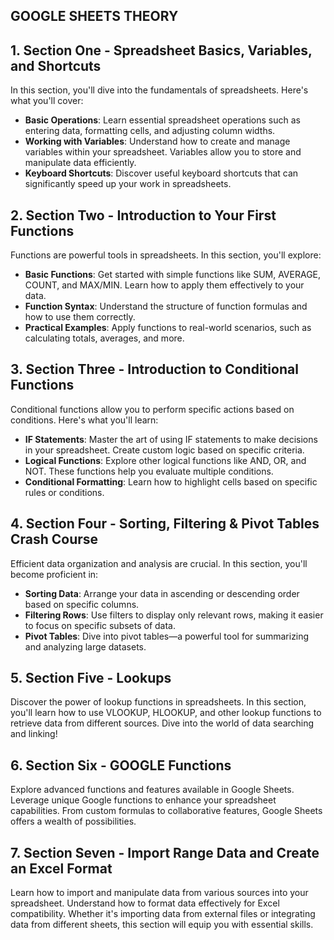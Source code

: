 ## GOOGLE SHEETS THEORY

## 1. **Section One - Spreadsheet Basics, Variables, and Shortcuts**
In this section, you'll dive into the fundamentals of spreadsheets. Here's what you'll cover:

- **Basic Operations**: Learn essential spreadsheet operations such as entering data, formatting cells, and adjusting column widths.
- **Working with Variables**: Understand how to create and manage variables within your spreadsheet. Variables allow you to store and manipulate data efficiently.
- **Keyboard Shortcuts**: Discover useful keyboard shortcuts that can significantly speed up your work in spreadsheets.

## 2. **Section Two - Introduction to Your First Functions**
Functions are powerful tools in spreadsheets. In this section, you'll explore:

- **Basic Functions**: Get started with simple functions like SUM, AVERAGE, COUNT, and MAX/MIN. Learn how to apply them effectively to your data.
- **Function Syntax**: Understand the structure of function formulas and how to use them correctly.
- **Practical Examples**: Apply functions to real-world scenarios, such as calculating totals, averages, and more.

## 3. **Section Three - Introduction to Conditional Functions**
Conditional functions allow you to perform specific actions based on conditions. Here's what you'll learn:

- **IF Statements**: Master the art of using IF statements to make decisions in your spreadsheet. Create custom logic based on specific criteria.
- **Logical Functions**: Explore other logical functions like AND, OR, and NOT. These functions help you evaluate multiple conditions.
- **Conditional Formatting**: Learn how to highlight cells based on specific rules or conditions.

## 4. **Section Four - Sorting, Filtering & Pivot Tables Crash Course**
Efficient data organization and analysis are crucial. In this section, you'll become proficient in:

- **Sorting Data**: Arrange your data in ascending or descending order based on specific columns.
- **Filtering Rows**: Use filters to display only relevant rows, making it easier to focus on specific subsets of data.
- **Pivot Tables**: Dive into pivot tables—a powerful tool for summarizing and analyzing large datasets.

## 5. **Section Five - Lookups**
Discover the power of lookup functions in spreadsheets. In this section, you'll learn how to use VLOOKUP, HLOOKUP, and other lookup functions to retrieve data from different sources. Dive into the world of data searching and linking!

## 6. **Section Six - GOOGLE Functions**
Explore advanced functions and features available in Google Sheets. Leverage unique Google functions to enhance your spreadsheet capabilities. From custom formulas to collaborative features, Google Sheets offers a wealth of possibilities.

## 7. **Section Seven - Import Range Data and Create an Excel Format**
Learn how to import and manipulate data from various sources into your spreadsheet. Understand how to format data effectively for Excel compatibility. Whether it's importing data from external files or integrating data from different sheets, this section will equip you with essential skills.

